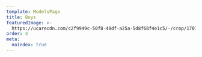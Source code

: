 ```yaml
---
template: ModelsPage
title: Boys
featuredImage: >-
  https://ucarecdn.com/c2f9949c-50f8-40df-a25a-5d8f68f4e1c5/-/crop/1707x1000/0,79/-/preview/
order: 4
meta:
  noindex: true
---
```


